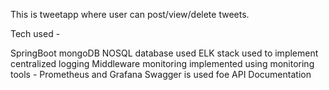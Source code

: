 This is tweetapp where user can post/view/delete tweets.

Tech used -
 
 SpringBoot 
 mongoDB NOSQL database used
 ELK stack used to implement centralized logging
 Middleware monitoring implemented using monitoring tools - Prometheus and Grafana
 Swagger is used foe API Documentation
